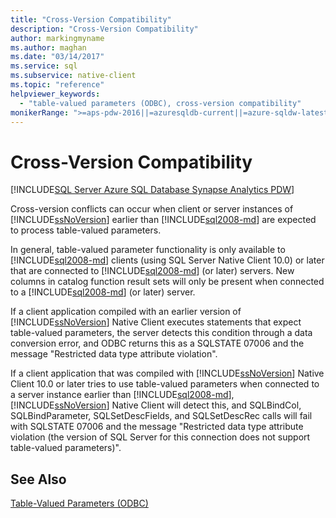 ```yaml
---
title: "Cross-Version Compatibility"
description: "Cross-Version Compatibility"
author: markingmyname
ms.author: maghan
ms.date: "03/14/2017"
ms.service: sql
ms.subservice: native-client
ms.topic: "reference"
helpviewer_keywords:
  - "table-valued parameters (ODBC), cross-version compatibility"
monikerRange: ">=aps-pdw-2016||=azuresqldb-current||=azure-sqldw-latest||>=sql-server-2016||>=sql-server-linux-2017||=azuresqldb-mi-current"
---
```

# Cross-Version Compatibility
[!INCLUDE[SQL Server Azure SQL Database Synapse Analytics PDW](../../includes/applies-to-version/sql-asdb-asdbmi-asa-pdw.md)]

  Cross-version conflicts can occur when client or server instances of [!INCLUDE[ssNoVersion](../../includes/ssnoversion-md.md)] earlier than [!INCLUDE[sql2008-md](../../includes/sql2008-md.md)] are expected to process table-valued parameters.  
  
 In general, table-valued parameter functionality is only available to [!INCLUDE[sql2008-md](../../includes/sql2008-md.md)] clients (using SQL Server Native Client 10.0) or later that are connected to [!INCLUDE[sql2008-md](../../includes/sql2008-md.md)] (or later) servers. New columns in catalog function result sets will only be present when connected to a [!INCLUDE[sql2008-md](../../includes/sql2008-md.md)] (or later) server.  
  
 If a client application compiled with an earlier version of [!INCLUDE[ssNoVersion](../../includes/ssnoversion-md.md)] Native Client executes statements that expect table-valued parameters, the server detects this condition through a data conversion error, and ODBC returns this as a SQLSTATE 07006 and the message "Restricted data type attribute violation".  
  
 If a client application that was compiled with [!INCLUDE[ssNoVersion](../../includes/ssnoversion-md.md)] Native Client 10.0 or later tries to use table-valued parameters when connected to a server instance earlier than [!INCLUDE[sql2008-md](../../includes/sql2008-md.md)], [!INCLUDE[ssNoVersion](../../includes/ssnoversion-md.md)] Native Client will detect this, and SQLBindCol, SQLBindParameter, SQLSetDescFields, and SQLSetDescRec calls will fail with SQLSTATE 07006 and the message "Restricted data type attribute violation (the version of SQL Server for this connection does not support table-valued parameters)".  
  
## See Also  
 [Table-Valued Parameters &#40;ODBC&#41;](../../relational-databases/native-client-odbc-table-valued-parameters/table-valued-parameters-odbc.md)  
  
  
